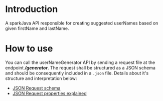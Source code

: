# Introduction
A sparkJava API responsible for creating suggested userNames based on given firstName and lastName.

# How to use
You can call the userNameGenerator API by sending a request file at the endpoint ***/generator***. The request shall be structured as a JSON schema and should be consequently included
in a `.json` file. Details about it's structure and interpretation below:

- [JSON Request schema](https://github.com/KostasMparmparousis/userNameGen/wiki/JSON-request-schema-validator)
- [JSON Request properties explained](https://github.com/KostasMparmparousis/userNameGen/wiki/JSON-request-properties-explained)







